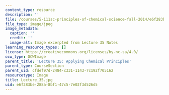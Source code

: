 ```yaml
---
content_type: resource
description: ''
file: /courses/5-111sc-principles-of-chemical-science-fall-2014/e6f283be288a8bf147c57e02f3d526d5_Lecture_35.jpg
file_type: image/jpeg
image_metadata:
  caption: ''
  credit: ''
  image-alt: Image excerpted from Lecture 35 Notes
learning_resource_types: []
license: https://creativecommons.org/licenses/by-nc-sa/4.0/
ocw_type: OCWImage
parent_title: 'Lecture 35: Applying Chemical Principles'
parent_type: CourseSection
parent_uid: cfdef97d-2484-c331-1143-7c192f705162
resourcetype: Image
title: Lecture_35.jpg
uid: e6f283be-288a-8bf1-47c5-7e02f3d526d5
---
```

